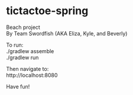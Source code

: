 tictactoe-spring
================

Beach project  
By Team Swordfish (AKA Eliza, Kyle, and Beverly)

To run:  
./gradlew assemble  
./gradlew run  
  
Then navigate to:  
http://localhost:8080  
  
Have fun!  
